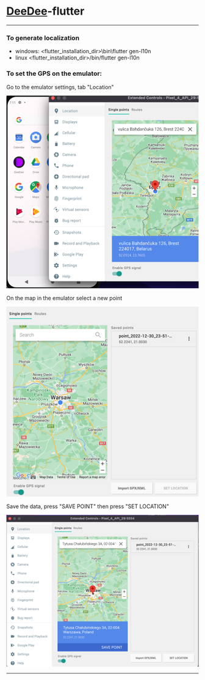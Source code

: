 [DeeDee](https://github.com/dinobitsoft/deedee-flutter)\-flutter
================================================================

* * *

### To generate localization
* windows: <flutter_installation_dir>\bin\flutter gen-l10n
* linux <flutter_installation_dir>/bin/flutter gen-l10n

### To set the GPS on the emulator:

Go to the emulator settings, tab "Location"

![](doc/img/firstStep.png)

On the map in the emulator select a new point

![](doc/img/secondStep.png)

Save the data, press "SAVE POINT" then press "SET LOCATION"

![](doc/img/thirdStep.png)

* * *